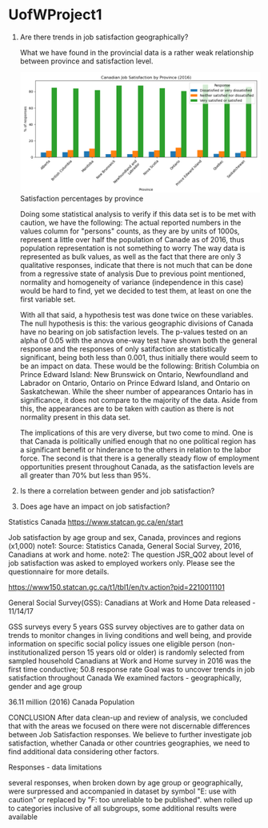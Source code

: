 # UofWProject1

1.	Are there trends in job satisfaction geographically? 

    What we have found in the provincial data is a rather weak relationship between province and satisfaction level.

    ![Satisfaction percentages by province](canada_project/results/province_bar_percent.png)
    Satisfaction percentages by province
    
    
    Doing some statistical analysis to verify if this data set is to be met with caution, we have the following:
    The actual reported numbers in the values column for "persons" counts, as they are by units of 1000s, represent a little over half the population of Canade as of 2016, thus population representation is not something to worry
    The way data is represented as bulk values, as well as the fact that there are only 3 qualitative responses, indicate that there is not much that can be done from a regressive state of analysis
    Due to previous point mentioned, normality and homogeneity of variance (independence in this case) would be hard to find, yet we decided to test them, at least on one the first variable set.

    With all that said, a hypothesis test was done twice on these variables. The null hypothesis is this: the various geographic divisions of Canada have no bearing on job satisfaction levels. The p-values tested on an alpha of 0.05 with the anova one-way test have shown both the general response and the responses of only satifaction are statistically significant, being both less than 0.001, thus initially there would seem to be an impact on data. 
    These would be the following: British Columbia on Prince Edward Island: New Brunswick on Ontario, Newfoundland and Labrador on Ontario, Ontario on Prince Edward Island, and Ontario on Saskatchewan. While the sheer number of appearances Ontario has in significance, it does not compare to the majority of the data. Aside from this, the appearances are to be taken with caution as there is not normality present in this data set.

    The implications of this are very diverse, but two come to mind. One is that Canada is politically unified enough that no one political region has a significant benefit or hinderance to the others in relation to the labor force. The second is that there is a generally steady flow of employment opportunities present throughout Canada, as the satisfaction levels are all greater than 70% but less than 95%.

2.	Is there a correlation between gender and job satisfaction?



3.	Does age have an impact on job satisfaction?

Statistics Canada https://www.statcan.gc.ca/en/start

Job satisfaction by age group and sex, Canada, provinces and regions (x1,000) note1: Source: Statistics Canada, General Social Survey, 2016, Canadians at work and home. note2: The question JSR_Q02 about level of job satisfaction was asked to employed workers only. Please see the questionnaire for more details.

https://www150.statcan.gc.ca/t1/tbl1/en/tv.action?pid=2210011101

General Social Survey(GSS): Canadians at Work and Home Data released - 11/14/17

GSS surveys every 5 years
GSS survey objectives are to gather data on trends to monitor changes in living conditions and well being, and provide information on specific social policy issues
one eligible person (non-institutionalized person 15 years old or older) is randomly selected from sampled household
Canadians at Work and Home survey in 2016 was the first time conductive; 50.8 response rate
Goal was to uncover trends in job satisfaction throughout Canada We examined factors - geographically, gender and age group

36.11 million (2016) Canada Population

CONCLUSION After data clean-up and review of analysis, we concluded that with the areas we focused on there were not discernable differences between Job Satisfaction responses. We believe to further investigate job satisfaction, whether Canada or other countries geographies, we need to find additional data considering other factors.

Responses - data limitations

several responses, when broken down by age group or geographically, were surpressed and accompanied in dataset by symbol "E: use with caution" or replaced by "F: too unreliable to be published".
when rolled up to categories inclusive of all subgroups, some additional results were available
